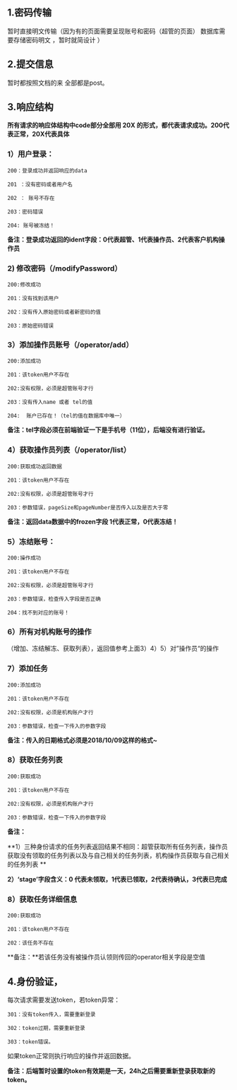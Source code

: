 ## 1.密码传输

暂时直接明文传输（因为有的页面需要呈现账号和密码（超管的页面）   数据库需要存储密码明文  ，暂时就简设计 ）

## 2.提交信息

暂时都按照文档的来  全部都是post。

## 3.响应结构

**所有请求的响应体结构中code部分全部用  20X   的形式，都代表请求成功。200代表正常，20X代表具体**

### 1）用户登录：

```
200：登录成功并返回响应的data

201 ：没有密码或者用户名

202 ： 账号不存在

203：密码错误

204: 账号被冻结！
```

**备注：登录成功返回的ident字段：0代表超管、1代表操作员、2代表客户机构操作员**

### 2) 修改密码（/modifyPassword）

```
200:修改成功

201：没有找到该用户

202：没有传入原始密码或者新密码的值

203：原始密码错误
```



### 3）添加操作员账号（/operator/add）

```
200:添加成功

201：该token用户不存在

202:没有权限，必须是超管账号才行

203：没有传入name 或者 tel的值

204:  账户已存在！（tel的值在数据库中唯一）
```

**备注：tel字段必须在前端验证一下是手机号（11位），后端没有进行验证。**
	

### 4）获取操作员列表（/operator/list）

```
200:获取成功返回数据

201：该token用户不存在

202:没有权限，必须是超管账号才行

203：参数错误，pageSize和pageNumber是否传入以及是否大于零
```

**备注：返回data数据中的frozen字段  1代表正常，0代表冻结！**

### 5）冻结账号：

```
200:操作成功

201：该token用户不存在

202:没有权限，必须是超管账号才行

203：参数错误，检查传入字段是否正确

204：找不到对应的账号！
```



### 6）所有对机构账号的操作

（增加、冻结解冻、获取列表），返回值参考上面3）4）5）对”操作员“的操作

### 7）添加任务

```
200:添加成功

201：该token用户不存在

202:没有权限，必须是机构账户才行

203：参数错误，检查一下传入的参数字段
```

**备注：传入的日期格式必须是2018/10/09这样的格式~**

### 8）获取任务列表

```
200:获取成功

201：该token用户不存在

202:没有权限，必须是机构账户才行

203：参数错误，检查一下传入的参数字段
```

**备注：**

**1）三种身份请求的任务列表返回结果不相同：超管获取所有任务列表，操作员获取没有领取的任务列表以及与自己相关的任务列表，机构操作员获取与自己相关的任务列表  **

**2）‘stage’字段含义：0 代表未领取，1代表已领取，2代表待确认，3代表已完成**

### 8）获取任务详细信息

```
200:获取成功

201：该token用户不存在

202：该任务不存在
```

**备注：**若该任务没有被操作员认领则传回的operator相关字段是空值







## 4.身份验证，

每次请求需要发送token，若token异常：

```
301：没有token传入，需要重新登录

302：token过期，需要重新登录

303：token错误。
```

如果token正常则执行响应的操作并返回数据。

**备注：后端暂时设置的token有效期是一天，24h之后需要重新登录获取新的token。**

